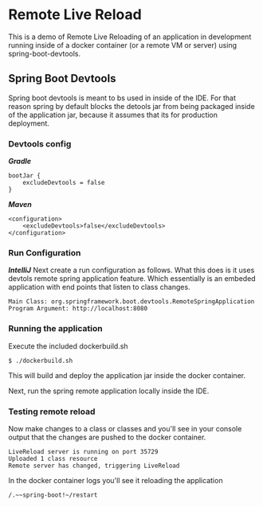 # Remote Live Reload

This is a demo of Remote Live Reloading of an application in development running inside of a docker container (or a remote VM or server) using spring-boot-devtools.

## Spring Boot Devtools

Spring boot devtools is meant to bs used in inside of the IDE. For that reason spring by default blocks the detools jar from being packaged inside of the application jar, because it assumes that its for production deployment.

### Devtools config

***Gradle***
```
bootJar {
	excludeDevtools = false
}
```
***Maven***  
```
<configuration>
    <excludeDevtools>false</excludeDevtools>
</configuration>
```

### Run Configuration

***IntelliJ***
Next create a run configuration as follows. What this does is it uses devtols remote spring application feature. Which essentially is an embeded application with end points that listen to class changes.
```
Main Class: org.springframework.boot.devtools.RemoteSpringApplication
Program Argument: http://localhost:8080
```

### Running the application ###
Execute the included dockerbuild.sh
```
$ ./dockerbuild.sh
```
This will build and deploy the application jar inside the docker container.

Next, run the spring remote application locally inside the IDE.

### Testing remote reload
Now make changes to a class or classes and you'll see in your console output that the changes are pushed to the docker container.

```
LiveReload server is running on port 35729
Uploaded 1 class resource
Remote server has changed, triggering LiveReload
```

In the docker container logs you'll see it reloading the application

```
/.~~spring-boot!~/restart
```


